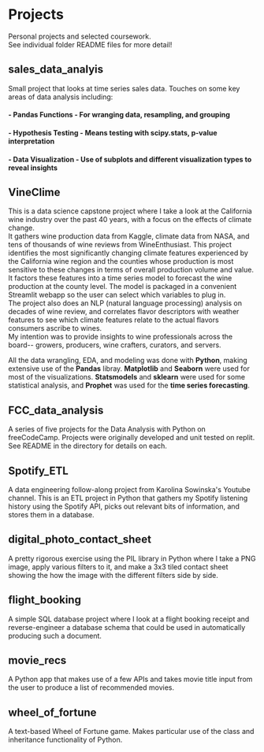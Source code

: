 # Projects
Personal projects and selected coursework.   
See individual folder README files for more detail!

## sales_data_analyis  
Small project that looks at time series sales data. Touches on some key areas of data analysis including:  
#### - Pandas Functions - For wranging data, resampling, and grouping
#### - Hypothesis Testing - Means testing with scipy.stats, p-value interpretation
#### - Data Visualization - Use of subplots and different visualization types to reveal insights


## VineClime  
This is a data science capstone project where I take a look at the California wine industry over the past 40 years, with a focus on the effects of climate change.   
It gathers wine production data from Kaggle, climate data from NASA, and tens of thousands of wine reviews from WineEnthusiast. 
This project identifies the most significantly changing climate features experienced by the California wine region and the counties whose production is most sensitive to these changes in terms of overall production volume and value. It factors these features into a time series model to forecast the wine production at the county level. The model is packaged in a convenient Streamlit webapp so the user can select which variables to plug in.   
The project also does an NLP (natural language processing) analysis on decades of wine review, and correlates flavor descriptors with weather features to see which climate features relate to the actual flavors consumers ascribe to wines.   
My intention was to provide insights to wine professionals across the board-- growers, producers, wine crafters, curators, and servers.   
    
All the data wrangling, EDA, and modeling was done with **Python**, making extensive use of the **Pandas** libray. **Matplotlib** and **Seaborn** were used for most of the visualizations. **Statsmodels** and **sklearn** were used for some statistical analysis, and **Prophet** was used for the **time series forecasting**. 

## FCC_data_analysis  
A series of five projects for the Data Analysis with Python on freeCodeCamp. Projects were originally developed and unit tested on replit.
See README in the directory for details on each.

## Spotify_ETL  
A data engineering follow-along project from Karolina Sowinska's Youtube channel.
This is an ETL project in Python that gathers my Spotify listening history
using the Spotify API, picks out relevant bits of information, and stores them 
in a database.

## digital_photo_contact_sheet  
A pretty rigorous exercise using the PIL library in Python where I take
a PNG image, apply various filters to it, and make a 3x3 tiled contact
sheet showing the how the image with the different filters side by side.

## flight_booking
A simple SQL database project where I look at a flight booking
receipt and reverse-engineer a database schema that could be used
in automatically producing such a document. 

## movie_recs  
A Python app that makes use of a few APIs and takes movie title input
from the user to produce a list of recommended movies.

## wheel_of_fortune  
A text-based Wheel of Fortune game. Makes particular use of the class
and inheritance functionality of Python.
